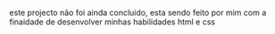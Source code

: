 este projecto não foi ainda concluido, esta sendo feito por mim com a finaidade de desenvolver minhas habilidades html e css

